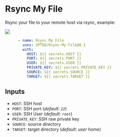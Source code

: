 # Rsync My File
Rsync your file to your remote host via rsync, example:

![](https://github.com/GPTED/Rsync-My-File/workflows/test/badge.svg)

```yaml
      - name: Rsync My File
        uses: GPTED/Rsync-My-File@0.1
        with:
          HOST: ${{ secrets.HOST }}
          PORT: ${{ secrets.PORT }}
          USER: ${{ secrets.USER }}
          PRIVATE_KEY: ${{ secrets.PRIVATE_KEY }}
          SOURCE: ${{ secrets.SOURCE }}
          TARGET: ${{ secrets.TARGET }}
```

## Inputs
- `HOST`: SSH host
- `PORT`: SSH port (*default: `22`*)
- `USER`: SSH User (*default: `root`*)
- `PRIVATE_KEY`: SSH raw private key
- `SOURCE`: source directory
- `TARGET`: target directory (*default: user home*)
